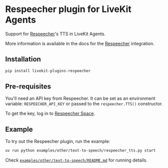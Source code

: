 # Respeecher plugin for LiveKit Agents

Support for [Respeecher](https://respeecher.com/)'s TTS in LiveKit Agents.

More information is available in the docs for the [Respeecher](https://docs.livekit.io/agents/integrations/tts/respeecher/) integration.

## Installation

```bash
pip install livekit-plugins-respeecher
```

## Pre-requisites

You'll need an API key from Respeecher. It can be set as an environment variable: `RESPEECHER_API_KEY` or passed to the `respeecher.TTS()` constructor.

To get the key, log in to [Respeecher Space](https://space.respeecher.com/).

## Example

To try out the Respeecher plugin, run the example:

```bash
uv run python examples/other/text-to-speech/respeecher_tts.py start
```

Check [`examples/other/text-to-speech/README.md`](../../examples/other/text-to-speech/README.md) for running details.